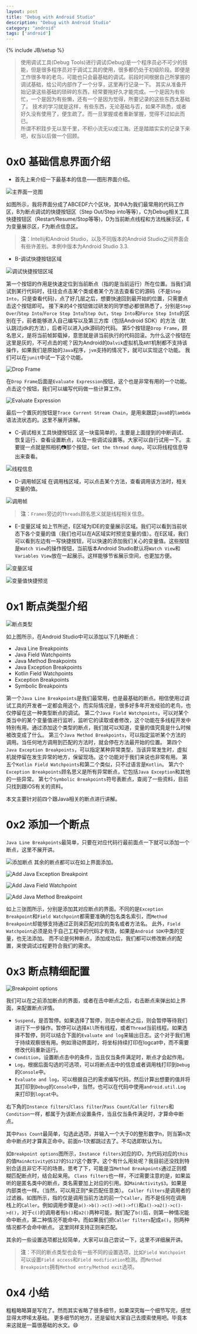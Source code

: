 ```yaml
---
layout: post
title: "Debug with Android Studio"
description: "Debug with Android Studio"
category: "android"
tags: ['android']
---
```

{% include JB/setup %}

> 使用调试工具(Debug Tools)进行调试(Debug)是一个程序员必不可少的技能，但是很多程序员对于调试工具的使用，很多都仍处于初级阶段。即便是工作很多年的老鸟，可能也只会最基础的调试。前段时间根据自己所掌握的调试基础，给公司内部作了一个分享，这里再行记录一下。
其实从准备开始记录这些基础的琐碎的东西，经常要拖好久才能完成。一个是因为有些忙，一个是因为有些懒，还有一个是因为觉得，所要记录的这些东西太基础了。
技术的学习就是这样，有些东西，无论基础与否，如果不熟悉，或者好久没有使用了，便生疏了。而一旦掌握或者重新掌握，觉得不过如此而已。   
所谓不积跬步无以至千里，不积小流无以成江海。还是踏踏实实的记录下来吧，权当以后做一个回顾。


# 0x0 基础信息界面介绍
* 首先上来介绍一下最基本的信息——图形界面介绍。

![主界面一览图](https://mmbiz.qpic.cn/mmbiz_jpg/UCv8n8eUwShiawBiaIvF9yALRZykGDl6iaLBC2Ltb7XLAYrbibpqZ1ZApMYlqHXUAzuiah9QINX9mibXd4GatFZAqicBQ/640?wx_fmt=jpeg&tp=webp&wxfrom=5&wx_lazy=1&wx_co=1 "Main.png")

如图所示，我将界面分成了ABCEDF六个区块，其中A为我们最常用的代码工作区，B为断点调试的快捷按钮区（Step Out/Step into等等），C为Debug相关工具快捷按钮区（Restart/Resume/Stop等等)，D为当前断点线程和方法栈展示区，E为变量展示区，F为断点信息区。
> **注**：Intellij和Android Studio，以及不同版本的Android Studio之间界面会有些许差别。本例中版本为Android Studio 3.3.

* B-调试快捷按钮区域

![调试快捷按钮区域](https://mmbiz.qpic.cn/mmbiz_png/UCv8n8eUwShiawBiaIvF9yALRZykGDl6iaL3Da8dWibRDOXxj5gNMYUicj3gYPJth0ibGppCOlSKRbMQMSRvE7vTmGbg/640?wx_fmt=png&tp=webp&wxfrom=5&wx_lazy=1&wx_co=1)

第一个按钮的作用是快速定位到当前断点（指的是当前运行）所在位置。当我们调试到某行代码时，往往会点击某个类或者某个方法去查看它的源码（不是`Step Into`，只是查看代码)，点了好几层之后，想要快速回到最开始的位置，只需要点击这个按钮即可。
接下来的4个按钮做过研发的同学想必都很熟悉了，分别是`Step Over`/`Step Into`/`Force Step Into`/`Step Out`，`Step Into`和`Force Step Into`的区别在于，前者能够进入自己编写以及第三方库（包括Android SDK）的方法（默认跳过jdk的方法），后者可以进入jdk源码的代码。
第5个按钮是`Drop Frame`，顾名思义，是将当前帧卸载掉，意思就是讲当前执行的代码回滚。为什么这个按钮在这里是灰的，不可点击的呢？因为Android的`Dalvik`虚拟机及`ART`机制都不支持该操作，如果我们是原始的`Java`程序，`jvm`支持的情况下，就可以实现这个功能。
我们可以在`junit`中试一下这个功能。

![Drop Frame](https://mmbiz.qpic.cn/mmbiz_png/UCv8n8eUwShiawBiaIvF9yALRZykGDl6iaLcNSplEeNAHNszCUeWicpSpdUrCPTXvfJzWfMuCcicEaJibe2OUFHeSibPg/640?wx_fmt=png&tp=webp&wxfrom=5&wx_lazy=1&wx_co=1)

在`Drop Frame`后面是`Evaluate Expression`按钮，这个也是非常有用的一个功能。点击这个按钮，我们可以编写代码做一些计算工作。

![Evaluate Expression](https://mmbiz.qpic.cn/mmbiz_png/UCv8n8eUwShiawBiaIvF9yALRZykGDl6iaLo6eKakjGMXEL0pMUhfAzqEH7JcP3gibddv6A90vI9IVvicLLZ3Y5yrYQ/640?wx_fmt=png&tp=webp&wxfrom=5&wx_lazy=1&wx_co=1)

最后一个置灰的按钮是`Trace Current Stream Chain`，是用来跟踪`java8`的`lambda`语法流状态的。这里不展开讲解。

* C-调试相关工具快捷按钮区
这一块蛮简单的，主要是上面提到的中断调试、恢复运行、查看设置断点，以及一些调试设置等。大家可以自行试用一下。
主要提一点就是照相机📷那个按钮，`Get the thread dump`，可以将线程信息导出来查看。

![线程信息](https://mmbiz.qpic.cn/mmbiz_png/UCv8n8eUwShiawBiaIvF9yALRZykGDl6iaLlCibopAE8Y8yZzUAlAHlJuicibYDsvc92ycRcKvssMBlwbXnkbaf6DJCQ/640?wx_fmt=png&tp=webp&wxfrom=5&wx_lazy=1&wx_co=1)


* D-调用帧区域
在调用栈区域，可以点击某个方法，查看调用该方法时，相关变量的值。

![调用帧](https://mmbiz.qpic.cn/mmbiz_png/UCv8n8eUwShiawBiaIvF9yALRZykGDl6iaL7Rib3ECVMWVnnnOhnlgDsvVAWYGjb17uLR9RJokQElia2qujY8Hzz9DA/640?wx_fmt=png&tp=webp&wxfrom=5&wx_lazy=1&wx_co=1)

> **注**：`Frames`旁边的`Threads`顾名思义就是线程相关信息。

* E-变量区域
如上节所述，E区域为IDE的变量展示区域。我们可以看到当前状态下各个变量的值（我们也可以在A区域实时预览变量的值）。在E区域，我们可以看到左边有一写快捷按钮，可以快速的添加我们关心的变量值。这些按钮是`Watch View`的操作按钮，当前版本Android Studio默认将`Watch View`和`Variables View`放在一起展示。这样能够节省展示空间，也更加方便。

![变量区域](https://mmbiz.qpic.cn/mmbiz_png/UCv8n8eUwShiawBiaIvF9yALRZykGDl6iaLmlTMtewqdsMUFZfaiaToZ9WLwLkMTy1VGF7QZHNunywFvDZkQ1JRe2Q/640?wx_fmt=png&tp=webp&wxfrom=5&wx_lazy=1&wx_co=1)

![变量值快捷预览](https://mmbiz.qpic.cn/mmbiz_png/UCv8n8eUwShiawBiaIvF9yALRZykGDl6iaLQeic4qL4qkJBNXB4ky8mzibgqXDtUGR04ia6Hz5e9gIVfPZnRfbNXtp1A/640?wx_fmt=png&tp=webp&wxfrom=5&wx_lazy=1&wx_co=1)

# 0x1 断点类型介绍

![断点类型](https://mmbiz.qpic.cn/mmbiz_png/UCv8n8eUwShiawBiaIvF9yALRZykGDl6iaLKe7Pzr3U5N3J4XCpR22KVShFKpL1pkibywB93hIDFH2sYicuu7obVyjw/640?wx_fmt=png&tp=webp&wxfrom=5&wx_lazy=1&wx_co=1)

如上图所示，在Android Studio中可以添加以下几种断点：
* Java Line Breakpoints
* Java Field Watchpoints
* Java Method Breakpoints
* Java Exception Breakpoints
* Kotlin Field Watchpoints
* Exception Breakpoints
* Symbolic Breakpoints

第一个`Java Line Breakpoints`是我们最常用，也是最基础的断点。相信使用过调试工具的开发者一定都会用这个，而实际情况是，很多好多年开发经验的老鸟，也仅停留在这一种类型断点的调试。
第二个`Java Field Watchpoints`，可以对某个类当中的某个变量值进行监听，监听它的读取或者修改，这个功能在多线程开发中特别有用。通过添加这个类型的断点，我们就可以知道，变量的值究竟是什么时候被改变成了什么。
第三个`Java Method Breakpoints`，可以指定监听某个方法的调用。当任何地方调用到匹配的方法时，就会停在方法最开始的位置。
第四个`Java Exception Breakpoints`，可以指定某种异常类型，当该异常发生时，虚拟机就停留在发生异常的地方，保留现场。这个功能对于我们来说也非常有用。
第五个`Kotlin Field Watchpoints`和第二个类似，只不过语言是`Kotlin`。
第六个`Exception Breakpoints`顾名思义是所有异常断点，它包括`Java Exception`和其他的一些异常。
第七个`Symbolic Breakpoints`符号表断点，查阅了一些资料，目前只找到跟iOS有关的资料。

本文主要针对前四个跟Java相关的断点进行讲解。

# 0x2 添加一个断点
`Java Line Breakpoints`最简单，只要在对应代码行最前面点一下就可以添加一个断点，这里不展开讲。

![添加断点](https://mmbiz.qpic.cn/mmbiz_png/UCv8n8eUwShiawBiaIvF9yALRZykGDl6iaLnic0LIoWialNzj5mdNCgc4TicwNUKEutUoLIkwpsS8Q2ZHibuLia2HCpH1A/640?wx_fmt=png&tp=webp&wxfrom=5&wx_lazy=1&wx_co=1)
其余的断点都可以在如上界面添加。

![Add Java Exception Breakpoint](https://mmbiz.qpic.cn/mmbiz_png/UCv8n8eUwShiawBiaIvF9yALRZykGDl6iaL7Yy6fzphXqJpsYzLc2CuN1JewnbGZCEbib0dE8miauDwaeJ6E1CT32nA/640?wx_fmt=png&tp=webp&wxfrom=5&wx_lazy=1&wx_co=1)

![Add Java Field Watchpoint](https://mmbiz.qpic.cn/mmbiz_png/UCv8n8eUwShiawBiaIvF9yALRZykGDl6iaL5u6fzLWoMVqPxGH93eP0QXX3CiaX6y2sXyuUXRemY8S1HoWxweW64lA/640?wx_fmt=png&tp=webp&wxfrom=5&wx_lazy=1&wx_co=1)

![Add Java Method Breakpoint](https://mmbiz.qpic.cn/mmbiz_png/UCv8n8eUwShiawBiaIvF9yALRZykGDl6iaLNQ2JnQKr3vABGIK0IdYMDk8tg2TtXProDIBfY39KtvCALE74hkgxGA/640?wx_fmt=png&tp=webp&wxfrom=5&wx_lazy=1&wx_co=1)

如上三张图所示，分别是添加其对应断点的界面。不同的是`Exception Breakpoint`和`Field Watchpoint`都需要准确的包名类名索引，而`Method Breakpoint`却能够支持通过正则来匹配对应的类名或者方法名。
此外，`Field Watchpoint`必须是处于自己工程中的代码才有效，如果是`Android SDK`中类的变量，也无法添加。
而不论是何种断点，添加成功后，我们都可以修改断点的配置，来使调试过程更符合我们的需求。

# 0x3 断点精细配置

![Breakpoint options](https://mmbiz.qpic.cn/mmbiz_png/UCv8n8eUwShiawBiaIvF9yALRZykGDl6iaL9D3SHdceFTvqIialYKVL0oTiaNvRtoBY7WAN8a8JBwKSlMZqSMeU7ciaA/640?wx_fmt=png&tp=webp&wxfrom=5&wx_lazy=1&wx_co=1)

我们可以在之前添加断点的界面，或者在击中断点之后，右击断点来弹出如上界面，来配置断点详情。
* `Suspend`，是否暂停。如果选择了暂停，则击中断点之后，则会暂停等待我们进行下一步操作。暂停可以选择`All`所有线程，或者`Thread`当前线程。如果选择不暂停，则可以结合下面的`Evaluate and log`来输出日志。这个对于我们用于持续观察很有用。例如滑动界面时，将坐标持续打印在logcat中，而不需要修改代码重新运行。
* `Condition`，设置断点击中的条件，当且仅当条件满足时，断点才会起作用。
* `Log`，根据后面勾选的可选项，可以将断点击中的信息或者调用栈打印到`Debug`的`Console`中。
* `Evaluate and log`，可以根据自己的需求编写代码，然后计算出想要的值并将其打印到`Debug`的`Console`中，当然，也可以在代码中使用`android.util.Log`来打印到`logcat`中。

右下角的`Instance filters`/`Class filter`/`Pass Count`/`Caller filters`和`Condition`一样，都属于为该断点设置条件，当且仅当条件满足时，才算命中断点。

其中`Pass Count`最简单，勾选此选项，并输入一个大于0的整形数字n，则当第n次命中断点时才算真正命中。前面n-1次都跳过去了。不勾选即默认为`1`。

如`Breakpoint options`图所示，`Instance filters`对应的ID，为代码对应的`this`的值`MainActivity@5127`的`5127`这个数字。这个有什么用处呢？我目前还没找到特别合适且非它不可的场景。思考了下，可能是当`Method Breakpoints`通过正则模糊匹配断点时，结合起来用。
`Class filters`也一样，不过需要注意的是，如果监听的是匿名类中的断点，类名需要加上对应的引用。如`MainActivity$3`。如果是内部类也一样。（当然，可以用正则*来匹配任意类）。
`Caller filters`是调用者的过滤器。如图所示，指的仅是调用当前方法的前一个`Caller`，而不是任何在调用栈上的`Caller`。例如调用步骤是`a()->b()->c()->d()->f()`和`a()->a2()->c()->d()`，对于`c()`的调用者有`b()`和`a2()`两种可能，我们配了`b()`后，则第一种情况能命中断点，第二种情况不能命中。而如果我们把`Caller filters`配成`a()`，则两种情况都不会命中断点。
这里同样支持正则来匹配。
   
其余的一些设置选项都比较简单，大家可以自己尝试一下，这里不详细展开讲。
> **注**：不同的断点类型也会有一些不同的设置选项，比如`Field Watchpoint`可以设置`Field access`和`Field modification`检测。而`Method Breakpoints`拥有`Method entry`/`Method exit`选项。

# 0x4 小结
粗粗略略算是写完了。然而其实省略了很多细节，如果深究每一个细节写完，感觉显得太啰嗦太基础。
更多细节的地方，还是留给大家自己去摸索使用吧。毕竟本来这就是一篇很基础的水文。😄